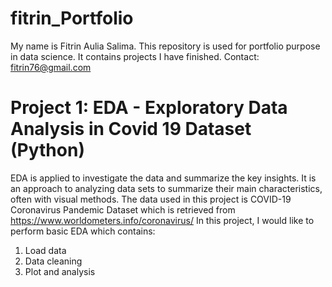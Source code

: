 # fitrin_Portfolio
My name is Fitrin Aulia Salima. This repository is used for portfolio purpose in data science. It contains projects I have finished.
Contact: fitrin76@gmail.com

# Project 1: EDA - Exploratory Data Analysis in Covid 19 Dataset (Python)
EDA is applied to investigate the data and summarize the key insights. It is an approach to analyzing data sets to summarize their main characteristics, often with visual methods. The data used in this project is COVID-19 Coronavirus Pandemic Dataset which is retrieved from https://www.worldometers.info/coronavirus/ 
In this project, I would like to perform basic EDA which contains:
1. Load data
2. Data cleaning
3. Plot and analysis
